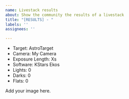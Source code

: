 ```yaml
---
name: Livestack results
about: Show the community the results of a livestack
title: "[RESULTS] - "
labels: ''
assignees: ''

---
```


* Target: AstroTarget
* Camera: My Camera
* Exposure Length: Xs
* Software: KStars Ekos
* Lights: 0
* Darks: 0
* Flats: 0

Add your image here.
